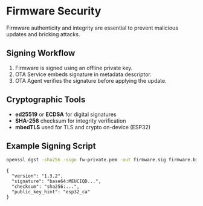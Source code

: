 # Firmware Security

Firmware authenticity and integrity are essential to prevent malicious updates and bricking attacks.

## Signing Workflow

1. Firmware is signed using an offline private key.
2. OTA Service embeds signature in metadata descriptor.
3. OTA Agent verifies the signature before applying the update.

## Cryptographic Tools

- **ed25519** or **ECDSA** for digital signatures
- **SHA-256** checksum for integrity verification
- **mbedTLS** used for TLS and crypto on-device (ESP32)

## Example Signing Script

```bash
openssl dgst -sha256 -sign fw-private.pem -out firmware.sig firmware.bin
```

```
{
  "version": "1.3.2",
  "signature": "base64:MEUCIQD...",
  "checksum": "sha256:...",
  "public_key_hint": "esp32_ca"
}
```


